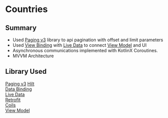 # Countries


## Summary

- Used [Paging v3](https://developer.android.com/topic/libraries/view-binding) library to api pagination with offset and limit parameters 
- Used [View Binding](https://developer.android.com/topic/libraries/view-binding) with [Live Data](https://developer.android.com/topic/libraries/architecture/livedata)  to connect [View Model](https://developer.android.com/topic/libraries/architecture/viewmodel)  and UI 
- Asynchronous communications implemented with KotlinX Coroutines.
-    MVVM Architecture


## Library Used

[Paging v3](https://developer.android.com/topic/libraries/architecture/paging/v3-overview)
[Hilt](https://developer.android.com/training/dependency-injection/hilt-android)  
[Data Binding](https://developer.android.com/topic/libraries/view-binding)  
[Live Data](https://developer.android.com/topic/libraries/architecture/livedata)  
[Retrofit](https://square.github.io/retrofit/)  
[Coils](https://coil-kt.github.io/coil/)  
[View Model](https://developer.android.com/topic/libraries/architecture/viewmodel)  
